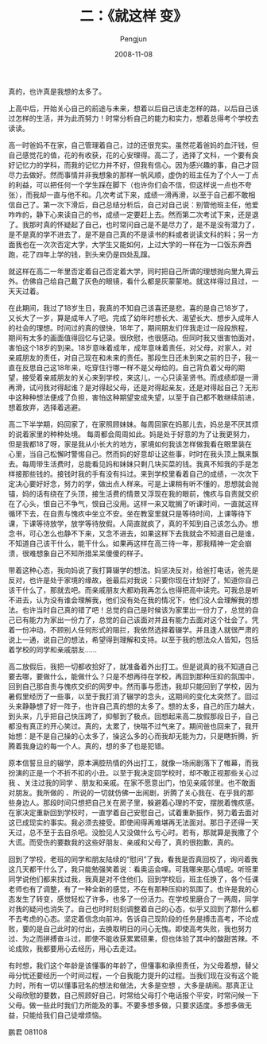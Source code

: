﻿---
layout: post
title: '二：《就这样 变》'
date: 2008-11-08
author: Pengjun
tags: 成长印记
---

真的，也许真是我想的太多了。

上高中后，开始关心自己的前途与未来，想着以后自己该走怎样的路，以后自己该过怎样的生活，并为此而努力！时常分析自己的能力和实力，想着总得考个学校去读读。

高一时爸妈不在家，自己管理着自己，过的还很充实。虽然花着爸妈的血汗钱，但自己感觉花的值，花的有收获，花的心安理得。高二了，选择了文科，一个要有良好记忆力的学科，而我的记忆力并不好，但我有信心。因为感兴趣的事，自己才回尽力去做好。然而事情并非我想象的那样一帆风顺，虚伪的班主任为了个人一丁点的利益，可以把任何一个学生踩在脚下（也许你们会不信，但这样说一点也不夸张），而我却一直与他不和。几次考试下来，成绩一滑再滑，以至于自己都不敢相信自己了。第一次下滑后，自己总结分析后，自己对自己说：别管他班主任，他爱咋咋的，静下心来读自己的书，成绩一定要赶上去。然而第二次考试下来，还是退了。我那时真的怀疑起了自己，也时常问自己是不是尽力了，是不是没有潜力了，是不是真的学不进去了，是不是自己真的不是读书的料或者说读文科的料；另一方面我也在一次次否定大学，大学生又能如何，上过大学的一样在为一口饭东奔西跑，花了四年上学的钱，到头来仍是四处乱蹿。

就这样在高二一年里否定着自己否定着大学，同时把自己所谓的理想抛向里九霄云外。仿佛自己给自己戴了灰色的眼镜，看什么都是灰蒙蒙地。就这样得过且过，一天天过着。

在此期间，我过了18岁生日，我真的不知自己该喜还是悲。喜的是自己18岁了，又长大了一岁，算是成年人了吧。完成了幼年时想长大、渴望长大、想步入成年人的社会的理想。时间过的真的很快，18年了，期间朋友们伴我走过一段段旅程，期间有太多的画面值得回忆与记录。很欣慰，也很感动。但同时我又很害怕面对，害怕这个18岁的到来。18岁意味着成年，成年意味着责任，对父母，对家人，对亲戚朋友的责任，对自己现在和未来的责任。那段生日还未到来之前的日子，我一直在反思自己这18年来，吃穿住行哪一样不是父母给的。自己背负着父母的期望，接受着亲戚朋友的关心来到学校，来这儿，一心只读圣贤书。而成绩却是一滑再滑，试问我对得起谁？是对得起父母，还是对得起亲友，还是对得起自己？无形中这种种想法便成了负担，害怕这种期望变成失望，以至于自己都不敢继续前进，想着放弃，选择着逃避。

高二下半学期，妈回家了，在家照顾妹妹。每周回家在妈那儿去，妈总是不厌其烦的说着家里的种种处境。 每周都会周周如此。妈是处于好意的为了让我更努力，但是我都18了呀，家是我从小长大的地方，家境如何我该怎样做我看在眼里装在心里，当自己松懈时警惕自己。然而妈的好意却让这些事，时时在我头顶上飘来飘去。每周带生活费时，总能看见妈和妹妹只剩几块买菜的钱。我真不知我的手是怎样接那些钱的。接钱时我的手有没有抖过。来到学校里看着自己的成绩，一次次下定决心要好好念，努力的学，做出点人样来。可是上课稍有听不懂的，思想就会抛锚，妈的话有绕在了头顶，接生活费的情景又浮现在我的眼前，愧疚与自责就交织在了心头，恨自己不争气，恨自己没用。这样一来又耽搁了听课时间，一直就这样循环下去，在自责与愧疚中坐立不安。坐在教室里就只是等待时间，上课等待下课，下课等待放学，放学等待放假。人简直就疯了，真的不知到自己该怎么办。想念书，可心怎么也静不下来，又念不进去，如果这样下去我就会不知道自己是谁，不知道自己该干什么，能干什么。如果再这样在高三待一年，那我精神一定会崩溃，很难想象自己不知所措呆呆傻傻的样子。

带着这种心态，我向妈说了我打算辍学的想法。妈坚决反对，给爸打电话，爸先是反对，也许是处于家境的缘故，爸最后对我说：只要你现在计划好了，知道你自己该干什么了，那就去吧。而亲戚朋友大都劝我再怎么也得把高中读完。可我总是听不进去，认为没有谁会理解我，他们没有处在我的情况下，他们没人会理解我的想法。也许当时自己真的错了吧！总觉的自己是时候该为家里出一份力了，总觉的自己已有能力为家出一份力了，总觉的自己该面对并且有能力去面对这个社会了。凭着一份冲动，不顾别人任何形式的阻拦，我依然选择着辍学。并且逢人就很严肃的说上一通，说自己的想法，希望得到理解和支持。以至于我的想法众人皆知，包括着学校的同学和亲戚朋友……

高二放假后，我把一切都收拾好了，就准备着外出打工。但是说真的我不知道自己要去哪，要做什么，能做什么？只是不想再待在学校，再回到那种压抑的氛围中，回到自己那自责与愧疚交织的网罗中。然而事与愿违，我却只能回到了学校，因为暑假里经历了一些事，以至于我打消了辍学的念头，这期间的变化太突然了。回过头来静静想了好一阵子，也许自己真的想的太多了。想的太多，自己的压力越大，到头来，几乎把自己快压跨了，抑郁到了极点。回想起来高二放假那段日子，自己都没有真正的开心笑过。真的，太累了，快喘不过气来了。期间爸也回来了，我开始想：是不是自己操的心太多了，操这么多的心而我却无能为力，只是瞎折腾，折腾着我身边的每一个人。真的，想的多了也是犯错。

原本信誓旦旦的辍学，原本满腔热情的外出打工，就像一场闹剧落下了帷幕，而我扮演的正是一个不折不扣的小丑。以至于我决定回学校时，却不敢正视那些关心过我 、关注过我的同学 、朋友和亲戚。在家不愿意出门，怕见亲戚邻里。也不敢面对朋友。我所做的 、所说的一切就仿佛一出闹剧，折腾了关心我在、在乎我的那些身边人。那段时间只想把自己关在房子里，躲避着心理的不安，摆脱着愧疚感。在家决定重新回到学校时，一直学着自己安慰自己，试着重新振作，努力着去面对这已成现实的事实。我必须去接受。即使闹得再难堪再无法面对。那日子还得一天天过，总不至于去自杀吧。没脸见人又没做什么亏心时。若有，那就算是我撒了个大谎。而受伤的要数我的这些好朋友、亲戚和父母了，真的很抱歉，真的。

回到了学校，老班的同学和朋友陆续的“慰问”了我，看我是否真回校了，询问着我这几天都干什么了，我只能勉强笑着说：看奥运会哩。可我哪来那心情呢。听班里同学说他们都来找过我，我真是对不住他们。回到学校后，班主任换了，各个任课老师也有了调整，有了一种全新的感觉，不在有那种压抑的氛围了。也许是我的心态发生了转变，感觉轻松了许多，也多了一份活力。在学校里磨合了一两周，同学对我的疑问也消失了。自己也时时刻刻调整着自己的心态，似乎又回到了那什么都不去考虑的心态。坚定着信念向前冲。告诉自己现阶段的任务是搏击高考，不论成败，要的是自己此时的付出，去换取明日的问心无愧。即使高考失败，我也努力过、为之而拼搏奋斗过，即使不能收获累累硕果，但也体验了其中的酸甜苦辣。不论成败，我都要用心去经历，用心去走过。

有时想，我们这个年龄是该懂事的年龄了，但懂事和承担责任，为父母着想，替父母分忧还要经历一个时间过程，一个自我能力提升的过程。当我们现在没有这个能力时，所有一切以懂事冠名的想法和做法，大多是空想 ，大多是胡闹。那真正让父母欣慰的要数，自己照顾好自己，时常给父母打个电话报个平安，时常问候一下父母。做一些此时我们力所能及的事。不要多想多做，只要求适度。多想多做无益，只能给我们自己徒增烦恼。

鹏君
081108